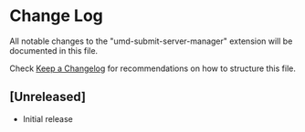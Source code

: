 # Change Log

All notable changes to the "umd-submit-server-manager" extension will be documented in this file.

Check [Keep a Changelog](http://keepachangelog.com/) for recommendations on how to structure this file.

## [Unreleased]

- Initial release